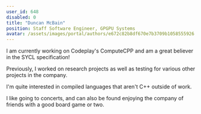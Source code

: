 ```yaml
---
user_id: 648
disabled: 0
title: "Duncan McBain"
position: Staff Software Engineer, GPGPU Systems
avatar: /assets/images/portal/authors/e672c82b8df670e7b3709b1058555926.jpg
---
```

I am currently working on Codeplay's ComputeCPP and am a great believer in the SYCL specification!

Previously, I worked on research projects as well as testing for various other projects in the company.

I'm quite interested in compiled languages that aren't C++ outside of work.

I like going to concerts, and can also be found enjoying the company of friends with a good board game or two.

